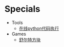 # Specials

- Tools
    - [在线python代码执行](./online_execute.md)
- Games
    - [舒尔特方块](./schulte_grid.md)